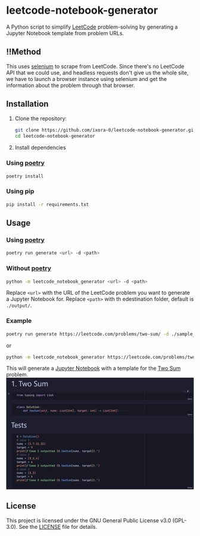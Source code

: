 # leetcode-notebook-generator

A Python script to simplify [LeetCode](https://leetcode.com/) problem-solving by generating a Jupyter Notebook template from problem URLs.
## ‼️Method
This uses [selenium](https://www.selenium.dev/) to scrape from LeetCode. Since there's no LeetCode API that we could use, and headless requests don't give us the whole site, we have to launch a browser instance using selenium and get the information about the problem through that browser. 

## Installation
1. Clone the repository:
   ```bash
   git clone https://github.com/ixora-0/leetcode-notebook-generator.git
   cd leetcode-notebook-generator
   ```
2. Install dependencies
### Using [poetry](https://python-poetry.org/docs/)
   ```bash
   poetry install
   ```
### Using pip
   ```bash
   pip install -r requirements.txt
   ```

## Usage

### Using [poetry](https://python-poetry.org/docs/)
```bash
poetry run generate <url> -d <path>
```

### Without [poetry](https://python-poetry.org/docs/)
```bash
python -m leetcode_notebook_generator <url> -d <path>
```

Replace `<url>` with the URL of the LeetCode problem you want to generate a Jupyter Notebook for. Replace `<path>` with th edestination folder, default is `./output/`.

### Example
```bash
poetry run generate https://leetcode.com/problems/two-sum/ -d ./sample_output/
```
or
```bash
python -m leetcode_notebook_generator https://leetcode.com/problems/two-sum/ -d ./sample_output/
```
This will generate a [Jupyter Notebook](sample_output/1-%20Two%20Sum.ipynb) with a template for the [Two Sum](https://leetcode.com/problems/two-sum/) problem.
![Example Notebook](sample_output/Two%20Sum%20screenshot.png)

## License

This project is licensed under the GNU General Public License v3.0 (GPL-3.0). See the [LICENSE](LICENSE) file for details.
